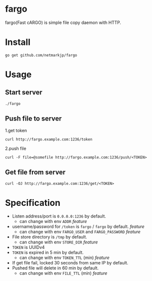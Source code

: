 fargo
==================

fargo(Fast cARGO) is simple file copy daemon with HTTP.

# Install

```
go get github.com/netmarkjp/fargo
```

# Usage

## Start server

```
./fargo
```

## Push file to server

1.get token

```
curl http://fargo.example.com:1236/token
```

2.push file

```
curl -F file=@somefile http://fargo.example.com:1236/push/<TOKEN>
```

## Get file from server

```
curl -OJ http://fargo.example.com:1236/get/<TOKEN>
```

# Specification

- Listen address/port is ``0.0.0.0:1236`` by default.
    - can change with env ``ADDR`` *feature*
- username/password for ``/token`` is ``fargo`` / ``fargo`` by default. *feature*
    - can change with env ``FARGO_USER`` and ``FARGO_PASSWORD`` *feature*
- File store directory is ``/tmp`` by default.
    - can change with env ``STORE_DIR`` *feature*
- ``TOKEN`` is UUIDv4
- ``TOKEN`` is expired in 5 min by default.
    - can change with env ``TOKEN_TTL`` (min) *feature*
- If get file fail, locked 30 seconds from same IP by default.
- Pushed file will delete in 60 min by default.
    - can change with env ``FILE_TTL`` (min) *feature*

